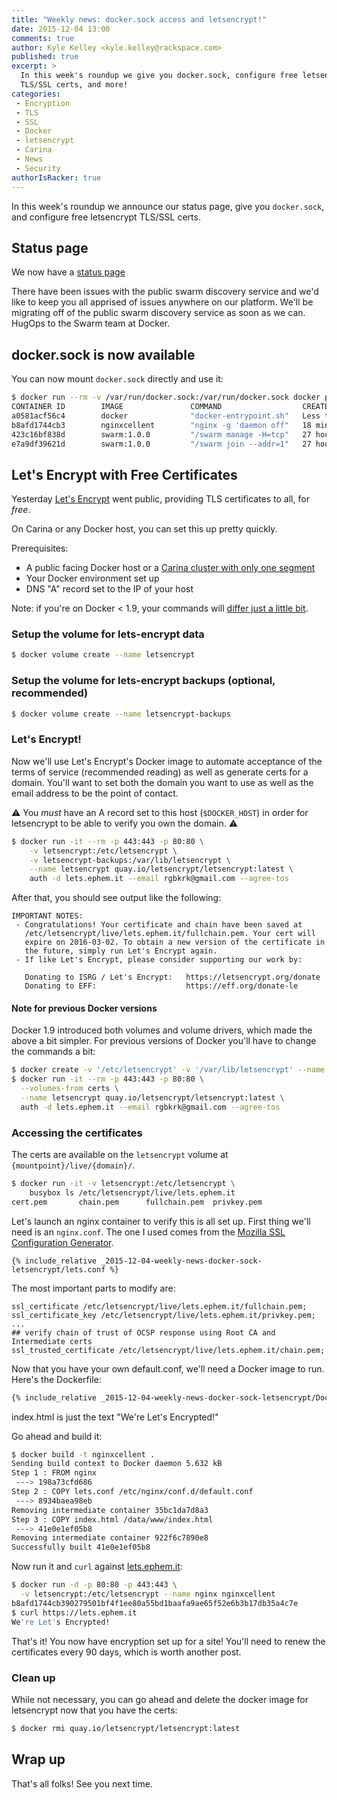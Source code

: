 ```yaml
---
title: "Weekly news: docker.sock access and letsencrypt!"
date: 2015-12-04 13:00
comments: true
author: Kyle Kelley <kyle.kelley@rackspace.com>
published: true
excerpt: >
  In this week's roundup we give you docker.sock, configure free letsencrypt
  TLS/SSL certs, and more!
categories:
 - Encryption
 - TLS
 - SSL
 - Docker
 - letsencrypt
 - Carina
 - News
 - Security
authorIsRacker: true
---
```


In this week's roundup we announce our status page, give you `docker.sock`, and
configure free letsencrypt TLS/SSL certs.

## Status page

We now have a [status page](https://carinabyrackspace.statuspage.io/)

There have been issues with the public swarm discovery service and we'd like
to keep you all apprised of issues anywhere on our platform. We'll be migrating
off of the public swarm discovery service as soon as we can. HugOps to the Swarm team
at Docker.

## docker.sock is now available

You can now mount `docker.sock` directly and use it:

```bash
$ docker run --rm -v /var/run/docker.sock:/var/run/docker.sock docker ps
CONTAINER ID        IMAGE               COMMAND                  CREATED                  STATUS                  PORTS                                      NAMES
a0581acf56c4        docker              "docker-entrypoint.sh"   Less than a second ago   Up Less than a second                                              kickass_perlman
b8afd1744cb3        nginxcellent        "nginx -g 'daemon off"   18 minutes ago           Up 18 minutes           0.0.0.0:80->80/tcp, 0.0.0.0:443->443/tcp   nginx
423c16bf838d        swarm:1.0.0         "/swarm manage -H=tcp"   27 hours ago             Up 27 hours             2375/tcp, 0.0.0.0:2376->2376/tcp           swarm-manager
e7a9df39621d        swarm:1.0.0         "/swarm join --addr=1"   27 hours ago             Up 27 hours             2375/tcp                                   swarm-agent
```

## Let's Encrypt with Free Certificates

Yesterday [Let's Encrypt](https://letsencrypt.org/) went public, providing
TLS certificates to all, for *free*.

On Carina or any Docker host, you can set this up pretty quickly.

Prerequisites:

* A public facing Docker host or a [Carina cluster with only one segment](https://getcarina.com/docs/tutorials/create-connect-cluster/)
* Your Docker environment set up
* DNS "A" record set to the IP of your host

Note: if you're on Docker < 1.9, your commands will [differ just a little bit](#note-for-previous-docker-versions).

### Setup the volume for lets-encrypt data

```bash
$ docker volume create --name letsencrypt
```

### Setup the volume for lets-encrypt backups (optional, recommended)

```bash
$ docker volume create --name letsencrypt-backups
```

### Let's Encrypt!

Now we'll use Let's Encrypt's Docker image to automate acceptance of the terms
of service (recommended reading) as well as generate certs for a domain. You'll
want to set both the domain you want to use as well as the email address to be
the point of contact.

⚠️  You *must* have an A record set to this host (`$DOCKER_HOST`) in order
for letsencrypt to be able to verify you own the domain. ⚠️

```bash
$ docker run -it --rm -p 443:443 -p 80:80 \
    -v letsencrypt:/etc/letsencrypt \
    -v letsencrypt-backups:/var/lib/letsencrypt \
    --name letsencrypt quay.io/letsencrypt/letsencrypt:latest \
    auth -d lets.ephem.it --email rgbkrk@gmail.com --agree-tos
```

After that, you should see output like the following:

```
IMPORTANT NOTES:
 - Congratulations! Your certificate and chain have been saved at
   /etc/letsencrypt/live/lets.ephem.it/fullchain.pem. Your cert will
   expire on 2016-03-02. To obtain a new version of the certificate in
   the future, simply run Let's Encrypt again.
 - If like Let's Encrypt, please consider supporting our work by:

   Donating to ISRG / Let's Encrypt:   https://letsencrypt.org/donate
   Donating to EFF:                    https://eff.org/donate-le
```

#### Note for previous Docker versions

Docker 1.9 introduced both volumes and volume drivers, which made the above a bit simpler. For previous versions of Docker
you'll have to change the commands a bit:

```bash
$ docker create -v '/etc/letsencrypt' -v '/var/lib/letsencrypt' --name certs cirros
$ docker run -it --rm -p 443:443 -p 80:80 \
  --volumes-from certs \
  --name letsencrypt quay.io/letsencrypt/letsencrypt:latest \
  auth -d lets.ephem.it --email rgbkrk@gmail.com --agree-tos
```

### Accessing the certificates

The certs are available on the `letsencrypt` volume at `{mountpoint}/live/{domain}/`.

```bash
$ docker run -it -v letsencrypt:/etc/letsencrypt \
    busybox ls /etc/letsencrypt/live/lets.ephem.it
cert.pem       chain.pem      fullchain.pem  privkey.pem
```

Let's launch an nginx container to verify this is all set up. First thing we'll
need is an `nginx.conf`. The one I used comes from the [Mozilla SSL Configuration
Generator](https://mozilla.github.io/server-side-tls/ssl-config-generator/).

```nginx
{% include_relative _2015-12-04-weekly-news-docker-sock-letsencrypt/lets.conf %}
```

The most important parts to modify are:

```
ssl_certificate /etc/letsencrypt/live/lets.ephem.it/fullchain.pem;
ssl_certificate_key /etc/letsencrypt/live/lets.ephem.it/privkey.pem;
...
## verify chain of trust of OCSP response using Root CA and Intermediate certs
ssl_trusted_certificate /etc/letsencrypt/live/lets.ephem.it/chain.pem;
```

Now that you have your own default.conf, we'll need a Docker image to run. Here's
the Dockerfile:

```Dockerfile
{% include_relative _2015-12-04-weekly-news-docker-sock-letsencrypt/Dockerfile %}
```

index.html is just the text "We're Let's Encrypted!"

Go ahead and build it:

```bash
$ docker build -t nginxcellent .
Sending build context to Docker daemon 5.632 kB
Step 1 : FROM nginx
 ---> 198a73cfd686
Step 2 : COPY lets.conf /etc/nginx/conf.d/default.conf
 ---> 8934baea98eb
Removing intermediate container 35bc1da7d8a3
Step 3 : COPY index.html /data/www/index.html
 ---> 41e0e1ef05b8
Removing intermediate container 922f6c7890e8
Successfully built 41e0e1ef05b8
```

Now run it and `curl` against [lets.ephem.it](https://lets.ephem.it):

```bash
$ docker run -d -p 80:80 -p 443:443 \
  -v letsencrypt:/etc/letsencrypt --name nginx nginxcellent
b8afd1744cb390279501bf4f1ee80a55bd1baafa9ae65f52e6b3b17db35a4c7e
$ curl https://lets.ephem.it
We're Let's Encrypted!
```

That's it! You now have encryption set up for a site! You'll need to renew the
certificates every 90 days, which is worth another post.

### Clean up

While not necessary, you can go ahead and delete the docker image for letsencrypt
now that you have the certs:

```bash
$ docker rmi quay.io/letsencrypt/letsencrypt:latest
```

## Wrap up

That's all folks! See you next time.
